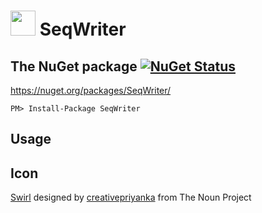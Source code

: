 # <img src="https://raw.githubusercontent.com/SimonCropp/SeqWriter/master/src/icon.png" height="40px"> SeqWriter




## The NuGet package [![NuGet Status](http://img.shields.io/nuget/v/SeqWriter.svg)](https://www.nuget.org/packages/SeqWriter/)

https://nuget.org/packages/SeqWriter/

    PM> Install-Package SeqWriter


## Usage




## Icon

<a href="http://thenounproject.com/term/swirl/1568686/" target="_blank">Swirl</a> designed by <a href="http://thenounproject.com/creativepriyanka" target="_blank">creativepriyanka</a> from The Noun Project